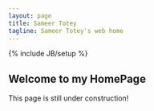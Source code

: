 ```yaml
---
layout: page
title: Sameer Totey
tagline: Sameer Totey's web home
---
```

{% include JB/setup %}

## Welcome to my HomePage

This page is still under construction!




